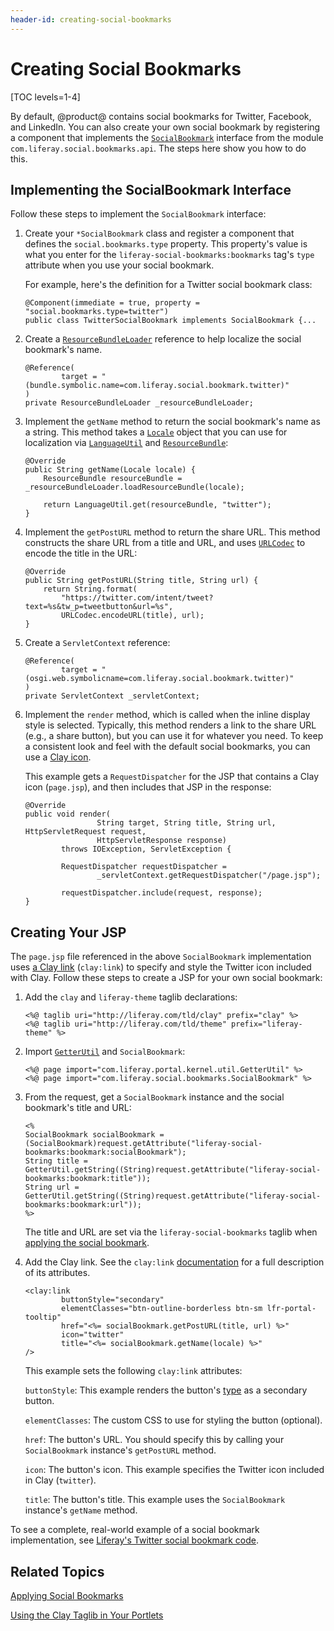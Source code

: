 ```yaml
---
header-id: creating-social-bookmarks
---
```


# Creating Social Bookmarks

[TOC levels=1-4]

By default, @product@ contains social bookmarks for Twitter, Facebook, and 
LinkedIn. You can also create your own social bookmark by registering a 
component that implements the 
[`SocialBookmark`](@app-ref@/social/latest/javadocs/com/liferay/social/bookmarks/SocialBookmark.html) 
interface from the module 
`com.liferay.social.bookmarks.api`. The steps here show you how to do this. 

## Implementing the SocialBookmark Interface

Follow these steps to implement the `SocialBookmark` interface: 

1.  Create your `*SocialBookmark` class and register a component that defines 
    the `social.bookmarks.type` property. This property's value is what you 
    enter for the `liferay-social-bookmarks:bookmarks` tag's `type` attribute 
    when you use your social bookmark. 

    For example, here's the definition for a Twitter social bookmark class: 

        @Component(immediate = true, property = "social.bookmarks.type=twitter")
        public class TwitterSocialBookmark implements SocialBookmark {...

2.  Create a 
    [`ResourceBundleLoader`](@platform-ref@/7.2-latest/javadocs/portal-kernel/com/liferay/portal/kernel/util/ResourceBundleLoader.html) 
    reference to help localize the social bookmark's name. 

        @Reference(
                target = "(bundle.symbolic.name=com.liferay.social.bookmark.twitter)"
        )
        private ResourceBundleLoader _resourceBundleLoader;

3.  Implement the `getName` method to return the social bookmark's name as a 
    string. This method takes a 
    [`Locale`](https://docs.oracle.com/javase/8/docs/api/java/util/Locale.html) 
    object that you can use for localization via 
    [`LanguageUtil`](@platform-ref@/7.2-latest/javadocs/portal-kernel/com/liferay/portal/kernel/language/LanguageUtil.html) 
    and 
    [`ResourceBundle`](https://docs.oracle.com/javase/8/docs/api/java/util/ResourceBundle.html): 

        @Override
        public String getName(Locale locale) {
            ResourceBundle resourceBundle = _resourceBundleLoader.loadResourceBundle(locale);

            return LanguageUtil.get(resourceBundle, "twitter");
        }

4.  Implement the `getPostURL` method to return the share URL. This method 
    constructs the share URL from a title and URL, and uses 
    [`URLCodec`](@platform-ref@/7.2-latest/javadocs/portal-kernel/com/liferay/portal/kernel/util/URLCodec.html) 
    to encode the title in the URL: 

        @Override
        public String getPostURL(String title, String url) {
            return String.format(
                "https://twitter.com/intent/tweet?text=%s&tw_p=tweetbutton&url=%s", 
                URLCodec.encodeURL(title), url);
        }

5.  Create a `ServletContext` reference: 

        @Reference(
                target = "(osgi.web.symbolicname=com.liferay.social.bookmark.twitter)"
        )
        private ServletContext _servletContext;

6.  Implement the `render` method, which is called when the inline display style 
    is selected. Typically, this method renders a link to the share URL (e.g., a 
    share button), but you can use it for whatever you need. To keep a 
    consistent look and feel with the default social bookmarks, you can use a 
    [Clay icon](/docs/7-2/frameworks/-/knowledge_base/f/clay-icons). 

    This example gets a `RequestDispatcher` for the JSP that contains a Clay 
    icon (`page.jsp`), and then includes that JSP in the response: 

        @Override
        public void render(
                        String target, String title, String url, HttpServletRequest request,
                        HttpServletResponse response)
                throws IOException, ServletException {

                RequestDispatcher requestDispatcher =
                        _servletContext.getRequestDispatcher("/page.jsp");

                requestDispatcher.include(request, response);
        }

## Creating Your JSP

The `page.jsp` file referenced in the above `SocialBookmark` implementation uses 
[a Clay link](/docs/7-2/frameworks/-/knowledge_base/f/clay-labels-and-links) 
(`clay:link`) to specify and style the Twitter icon included with Clay. Follow 
these steps to create a JSP for your own social bookmark: 

1.  Add the `clay` and `liferay-theme` taglib declarations: 

        <%@ taglib uri="http://liferay.com/tld/clay" prefix="clay" %>
        <%@ taglib uri="http://liferay.com/tld/theme" prefix="liferay-theme" %>

2.  Import 
    [`GetterUtil`](@platform-ref@/7.2-latest/javadocs/portal-kernel/com/liferay/portal/kernel/util/GetterUtil.html) 
    and `SocialBookmark`: 

        <%@ page import="com.liferay.portal.kernel.util.GetterUtil" %>
        <%@ page import="com.liferay.social.bookmarks.SocialBookmark" %>

3.  From the request, get a `SocialBookmark` instance and the social bookmark's 
    title and URL: 

        <%
        SocialBookmark socialBookmark = (SocialBookmark)request.getAttribute("liferay-social-bookmarks:bookmark:socialBookmark");
        String title = GetterUtil.getString((String)request.getAttribute("liferay-social-bookmarks:bookmark:title"));
        String url = GetterUtil.getString((String)request.getAttribute("liferay-social-bookmarks:bookmark:url"));
        %>

    The title and URL are set via the `liferay-social-bookmarks` taglib when 
    [applying the social bookmark](/docs/7-2/frameworks/-/knowledge_base/f/applying-social-bookmarks). 

4.  Add the Clay link. See the `clay:link` 
    [documentation](https://clayui.com/docs/components/link.html) 
    for a full description of its attributes. 

        <clay:link
                buttonStyle="secondary"
                elementClasses="btn-outline-borderless btn-sm lfr-portal-tooltip"
                href="<%= socialBookmark.getPostURL(title, url) %>"
                icon="twitter"
                title="<%= socialBookmark.getName(locale) %>"
        />

    This example sets the following `clay:link` attributes: 

    `buttonStyle`: This example renders the button's 
    [type](/docs/7-2/frameworks/-/knowledge_base/f/clay-buttons#types) 
    as a secondary button. 

    `elementClasses`: The custom CSS to use for styling the button (optional). 

    `href`: The button's URL. You should specify this by calling your 
    `SocialBookmark` instance's `getPostURL` method. 

    `icon`: The button's icon. This example specifies the Twitter icon included 
    in Clay (`twitter`). 

    `title`: The button's title. This example uses the `SocialBookmark` 
    instance's `getName` method. 

To see a complete, real-world example of a social bookmark implementation, see 
[Liferay's Twitter social bookmark code](https://github.com/liferay/liferay-portal/tree/7.2.x/modules/apps/social/social-bookmark-twitter). 

## Related Topics

[Applying Social Bookmarks](/docs/7-2/frameworks/-/knowledge_base/f/applying-social-bookmarks)

[Using the Clay Taglib in Your Portlets](/docs/7-2/frameworks/-/knowledge_base/f/using-the-clay-taglib-in-your-portlets)
